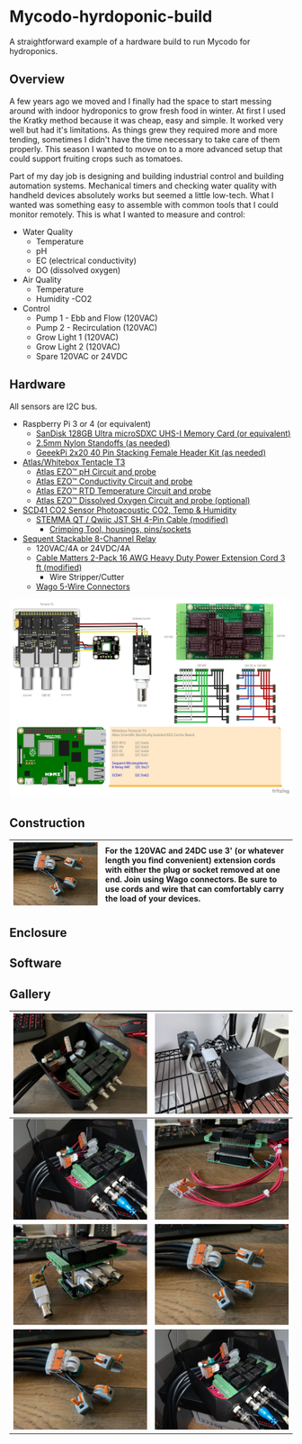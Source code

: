 # Mycodo-hyrdoponic-build
A straightforward example of a hardware build to run Mycodo for hydroponics.

## Overview
A few years ago we moved and I finally had the space to start messing around with indoor hydroponics to grow fresh food in winter. At first I used the Kratky method because it was cheap, easy and simple. It worked very well but had it's limitations. As things grew they required more and more tending, sometimes I didn't have the time necessary to take care of them properly. This season I wanted to move on to a more advanced setup that could support fruiting crops such as tomatoes.

Part of my day job is designing and building industrial control and building automation systems. Mechanical timers and checking water quality with handheld devices absolutely works but seemed a little low-tech. What I wanted was something easy to assemble with common tools that I could monitor remotely. This is what I wanted to measure and control:

- Water Quality
  - Temperature
  - pH
  - EC (electrical conductivity)
  - DO (dissolved oxygen)
- Air Quality
  - Temperature
  - Humidity
  -CO2
- Control
  - Pump 1 - Ebb and Flow (120VAC)
  - Pump 2 - Recirculation (120VAC)
  - Grow Light 1 (120VAC)
  - Grow Light 2 (120VAC)
  - Spare 120VAC or 24VDC

## Hardware
All sensors are I2C bus.
- Raspberry Pi 3 or 4 (or equivalent)
  - [SanDisk 128GB Ultra microSDXC UHS-I Memory Card (or equivalent)](https://smile.amazon.com/gp/product/B08GYKNCCP/ref=ppx_yo_dt_b_asin_title_o04_s00?ie=UTF8&psc=1)
  - [2.5mm Nylon Standoffs (as needed)](https://smile.amazon.com/Generic-Spacer-Assorted-Raspberry-Pi-Standoff/dp/B014J1ZLD6/ref=sr_1_5?crid=3M7GM3E3F7HYO&keywords=2.5+mm+nylon+standoff&qid=1667400137&qu=eyJxc2MiOiIwLjAwIiwicXNhIjoiMC4wMCIsInFzcCI6IjAuMDAifQ%3D%3D&sprefix=2.5+mm+nylon+standoff%2Caps%2C80&sr=8-5)
  - [GeeekPi 2x20 40 Pin Stacking Female Header Kit (as needed)](https://smile.amazon.com/dp/B08GC18NMK?psc=1&ref=ppx_yo2ov_dt_b_product_details)
- [Atlas/Whitebox Tentacle T3](https://atlas-scientific.com/electrical-isolation/whitebox-t3/)
  - [Atlas EZO™ pH Circuit and probe](https://atlas-scientific.com/embedded-solutions/ezo-ph-circuit)
  - [Atlas EZO™ Conductivity Circuit and probe](https://atlas-scientific.com/embedded-solutions/ezo-conductivity-circuit)
  - [Atlas EZO™ RTD Temperature Circuit and probe](https://atlas-scientific.com/embedded-solutions/ezo-rtd-temperature-circuit)
  - [Atlas EZO™ Dissolved Oxygen Circuit and probe (optional)](https://atlas-scientific.com/embedded-solutions/ezo-dissolved-oxygen-circuit/)
- [SCD41 CO2 Sensor Photoacoustic CO2, Temp & Humidity](http://adafru.it/5190)
  - [STEMMA QT / Qwiic JST SH 4-Pin Cable (modified)](https://www.adafruit.com/product/4399)
    - [Crimping Tool, housings, pins/sockets](https://www.pololu.com/product/1928)
- [Sequent Stackable 8-Channel Relay](https://smile.amazon.com/dp/B07KRKS67G?psc=1&ref=ppx_yo2ov_dt_b_product_details)
  - 120VAC/4A or 24VDC/4A 
  - [Cable Matters 2-Pack 16 AWG Heavy Duty Power Extension Cord 3 ft (modified)](https://smile.amazon.com/gp/product/B0153T1KNS/ref=ppx_yo_dt_b_asin_title_o01_s01?ie=UTF8&psc=1)
    - Wire Stripper/Cutter
  - [Wago 5-Wire Connectors](https://www.adafruit.com/product/874)

![9](schematic/pi-hydro2_bb.jpg)

## Construction
| ![7](image/IMG_5568.jpg) | For the 120VAC and 24DC use 3' (or whatever length you find convenient) extension cords with either the plug or socket removed at one end. Join using Wago connectors. Be sure to use cords and wire that can comfortably carry the load of your devices. |
| -- | :------ |

## Enclosure

## Software

## Gallery
| ![1](image/IMG_5570.jpg) |  ![2](image/IMG_5677.jpg) |
| --- | --- |
| ![5](image/IMG_5571.jpg) | ![6](image/IMG_5567.jpg) |
| ![3](image/IMG_5566.jpg) | ![4](image/IMG_5568.jpg) |
| ![7](image/IMG_5568.jpg) | ![8](image/IMG_5571.jpg) |



